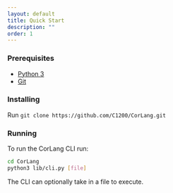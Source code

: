 ```yaml
---
layout: default
title: Quick Start
description: ""
order: 1
---
```


### Prerequisites

- [Python 3](https://python.org)
- [Git](https://git-scm.com)

### Installing

Run `git clone https://github.com/C1200/CorLang.git`

### Running

To run the CorLang CLI run:
```bash
cd CorLang
python3 lib/cli.py [file]
```

The CLI can optionally take in a file to execute.